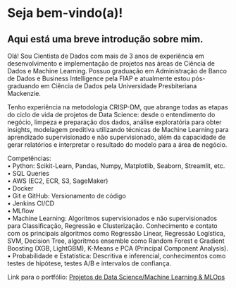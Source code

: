 # Seja bem-vindo(a)!

## Aqui está uma breve introdução sobre mim.

Olá! Sou Cientista de Dados com mais de 3 anos de experiência em desenvolvimento e implementação de projetos nas áreas de Ciência de Dados e Machine Learning. Possuo graduação em Administração de Banco de Dados e Business Intelligence pela FIAP e atualmente estou pós-graduando em Ciência de Dados pela Universidade Presbiteriana Mackenzie.

Tenho experiência na metodologia CRISP-DM, que abrange todas as etapas do ciclo de vida de projetos de Data Science: desde o entendimento do negócio, limpeza e preparação dos dados, análise exploratória para obter insights, modelagem preditiva utilizando técnicas de Machine Learning para aprendizado supervisionado e não supervisionado, além da capacidade de gerar relatórios e interpretar o resultado do modelo para a área de negócio.

Competências:<br>
• Python: Scikit-Learn, Pandas, Numpy, Matplotlib, Seaborn, Streamlit, etc. <br>
• SQL Queries <br>
• AWS (EC2, ECR, S3, SageMaker) <br>
• Docker <br>
• Git e GitHub: Versionamento de código <br>
• Jenkins CI/CD <br>
• MLflow <br>
• Machine Learning: Algoritmos supervisionados e não supervisionados para Classificação, Regressão e Clusterização. Conhecimento e contato com os principais algoritmos como Regressão Linear, Regressão Logística, SVM, Decision Tree, algoritmos ensemble como Random Forest e Gradient Boosting (XGB, LightGBM), K-Means e PCA (Principal Component Analysis). <br>
• Probabilidade e Estatística: Descritiva e inferencial, conhecimentos como testes de hipótese, testes A/B e intervalos de confiança. <br>

Link para o portfólio: [Projetos de Data Science/Machine Learning & MLOps](https://github.com/idfelipemalatesta/MachineLearning)

